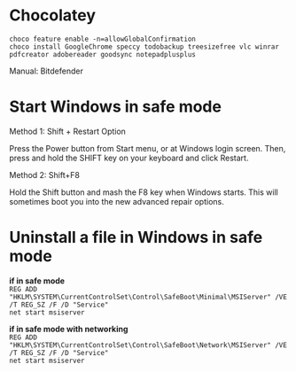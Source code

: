 # Chocolatey

`choco feature enable -n=allowGlobalConfirmation`  
`choco install GoogleChrome speccy todobackup treesizefree vlc winrar pdfcreator adobereader goodsync notepadplusplus`

Manual:
Bitdefender

# Start Windows in safe mode

Method 1: Shift + Restart Option

Press the Power button from Start menu, or at Windows login screen. Then, press and hold the SHIFT key on your keyboard and click Restart.

Method 2: Shift+F8 

Hold the Shift button and mash the F8 key when Windows starts. This will sometimes boot you into the new advanced repair options. 



# Uninstall a file in Windows in safe mode

**if in safe mode**  
`REG ADD "HKLM\SYSTEM\CurrentControlSet\Control\SafeBoot\Minimal\MSIServer" /VE /T REG_SZ /F /D "Service"`  
`net start msiserver`

**if in safe mode with networking**  
`REG ADD "HKLM\SYSTEM\CurrentControlSet\Control\SafeBoot\Network\MSIServer" /VE /T REG_SZ /F /D "Service"`  
`net start msiserver`
